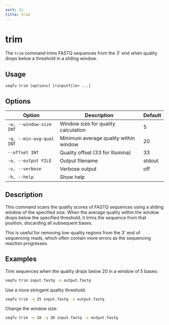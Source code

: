 ```yaml
---
sort: 11
title: trim
---
```


# trim

The `trim` command trims FASTQ sequences from the 3' end when quality drops below a threshold in a sliding window.

## Usage

```
seqfu trim [options] [<inputfile> ...]
```

## Options

| Option | Description | Default |
|--------|-------------|---------|
| `-w, --window-size INT` | Window size for quality calculation | 5 |
| `-q, --min-avg-qual INT` | Minimum average quality within window | 20 |
| `--offset INT` | Quality offset (33 for Illumina) | 33 |
| `-o, --output FILE` | Output filename | stdout |
| `-v, --verbose` | Verbose output | off |
| `-h, --help` | Show help | |

## Description

This command scans the quality scores of FASTQ sequences using a sliding window of the specified size. 
When the average quality within the window drops below the specified threshold, it trims the sequence 
from that position, discarding all subsequent bases.

This is useful for removing low-quality regions from the 3' end of sequencing reads, which often 
contain more errors as the sequencing reaction progresses.

## Examples

Trim sequences when the quality drops below 20 in a window of 5 bases:
```bash
seqfu trim input.fastq -o output.fastq
```

Use a more stringent quality threshold:
```bash
seqfu trim -q 25 input.fastq -o output.fastq
```

Change the window size:
```bash
seqfu trim -w 10 -q 20 input.fastq -o output.fastq
```